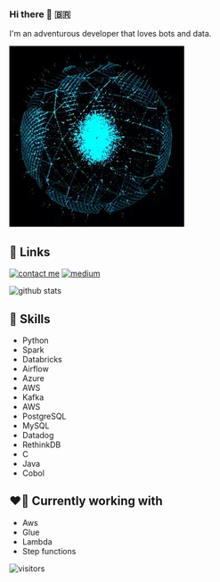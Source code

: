
### Hi there 👋 :brazil:
I'm an adventurous developer that loves bots and data.

![](djif.gif)

  
## 🔗 Links


[![contact me](https://img.shields.io/badge/Tutanota-840010?style=for-the-badge&logo=Tutanota&logoColor=white)](mailto:minhadona@tutanota.de?subject=GitHub)
[![medium](https://img.shields.io/badge/Medium-12100E?style=for-the-badge&logo=medium&logoColor=white)](https://minhadona.medium.com/) 
  
![github stats](https://github-readme-stats.vercel.app/api?username=minhadona&show_icons=true&theme=merko)



## :robot: Skills
+ Python
+ Spark
+ Databricks
+ Airflow
+ Azure
+ AWS
+ Kafka
+ AWS
+ PostgreSQL
+ MySQL
+ Datadog
+ RethinkDB
+ C
+ Java
+ Cobol

## :heart_on_fire: Currently working with
+ Aws
+ Glue
+ Lambda
+ Step functions


![visitors](https://visitor-badge.laobi.icu/badge?page_id=minhadona)
